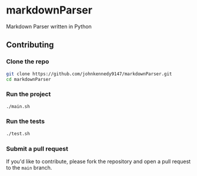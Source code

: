# markdownParser

Markdown Parser written in Python

## Contributing

### Clone the repo

```bash
git clone https://github.com/johnkennedy9147/markdownParser.git
cd markdownParser
```

### Run the project

```bash
./main.sh
```

### Run the tests

```bash
./test.sh
```

### Submit a pull request

If you'd like to contribute, please fork the repository and open a pull request to the `main` branch.
